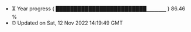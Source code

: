 - ⏳ Year progress { █████████████████████████▁▁▁▁▁ } 86.46 %
- ⏰ Updated on Sat, 12 Nov 2022 14:19:49 GMT

